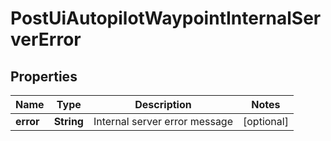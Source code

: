 
# PostUiAutopilotWaypointInternalServerError

## Properties
Name | Type | Description | Notes
------------ | ------------- | ------------- | -------------
**error** | **String** | Internal server error message |  [optional]



